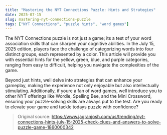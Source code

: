 ```yaml
---
title: "Mastering the NYT Connections Puzzle: Hints and Strategies"
date: 2025-07-15
slug: mastering-nyt-connections-puzzle
tags: ["NYT Connections", "puzzle hints", "word games"]
---
```

The NYT Connections puzzle is not just a game; its a test of your word association skills that can sharpen your cognitive abilities. In the July 15, 2025 edition, players face the challenge of categorizing words into four distinct groups, each represented by a color. This article will provide you with essential hints for the yellow, green, blue, and purple categories, ranging from easy to difficult, helping you navigate the complexities of the game.

Beyond just hints, well delve into strategies that can enhance your gameplay, making the experience not only enjoyable but also intellectually stimulating. Additionally, if youre a fan of word games, well introduce you to other NYT offerings like Wordle, Spelling Bee, and the Mini Crossword, ensuring your puzzle-solving skills are always put to the test. Are you ready to elevate your game and tackle todays puzzle with confidence?

> Original source: https://www.jagranjosh.com/us/trending/nyt-connections-hints-july-15-2025-check-clues-and-answers-to-solve-puzzle-game-1860000342